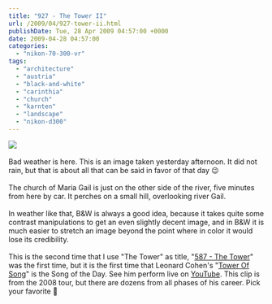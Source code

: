 ```yaml
---
title: "927 - The Tower II"
url: /2009/04/927-tower-ii.html
publishDate: Tue, 28 Apr 2009 04:57:00 +0000
date: 2009-04-28 04:57:00
categories: 
  - "nikon-70-300-vr"
tags: 
  - "architecture"
  - "austria"
  - "black-and-white"
  - "carinthia"
  - "church"
  - "karnten"
  - "landscape"
  - "nikon-d300"
---
```

<a href="https://d25zfm9zpd7gm5.cloudfront.net/1200x1200/2009/20090427_165309_08_ps.jpg" target="_blank"><img src="https://d25zfm9zpd7gm5.cloudfront.net/0600x0600/2009/20090427_165309_08_ps.jpg"/></a><br/><br/>Bad weather is here. This is an image taken yesterday afternoon. It did not rain, but that is about all that can be said in favor of that day 😉<br/><br/>The church of Maria Gail is just on the other side of the river, five minutes from here by car. It perches on a small hill, overlooking river Gail.<br/><br/> In weather like that, B&amp;W is always a good idea, because it takes quite some contrast manipulations to get an even slightly decent image, and in B&amp;W it is much easier to stretch an image beyond the point where in color it would lose its credibility.<br/><br/>This is the second time that I use "The Tower" as title, "<a href="/2008/05/587-tower.html" target="_blank">587 - The Tower</a>" was the first time, but it is the first time that Leonard Cohen's "<a href="http://www.lyricsmode.com/lyrics/l/leonard_cohen/tower_of_song.html" target="_blank">Tower Of Song</a>" is the Song of the Day. See him perform live on <a href="http://www.youtube.com/watch?v=5BOKCil8kdw&feature=related" target="_blank">YouTube</a>. This clip is from the 2008 tour, but there are dozens from all phases of his career. Pick your favorite 🙂
